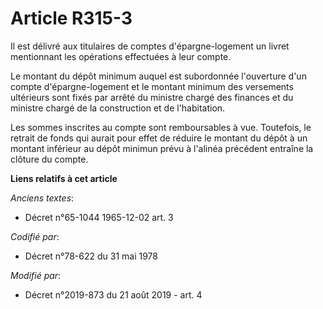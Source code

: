 # Article R315-3

Il est délivré aux titulaires de comptes d'épargne-logement un livret mentionnant les opérations effectuées à leur compte.

Le montant du dépôt minimum auquel est subordonnée l'ouverture d'un compte d'épargne-logement et le montant minimum des
versements ultérieurs sont fixés par arrêté du ministre chargé des finances et du ministre chargé de la construction et de
l'habitation.

Les sommes inscrites au compte sont remboursables à vue. Toutefois, le retrait de fonds qui aurait pour effet de réduire le
montant du dépôt à un montant inférieur au dépôt minimun prévu à l'alinéa précédent entraîne la clôture du compte.

**Liens relatifs à cet article**

_Anciens textes_:

  - Décret n°65-1044 1965-12-02 art. 3

_Codifié par_:

  - Décret n°78-622 du 31 mai 1978

_Modifié par_:

  - Décret n°2019-873 du 21 août 2019 - art. 4
